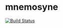 # mnemosyne

[![Build Status](https://travis-ci.com/arekn/mnemosyne.svg?branch=master)](https://travis-ci.com/arekn/mnemosyne)